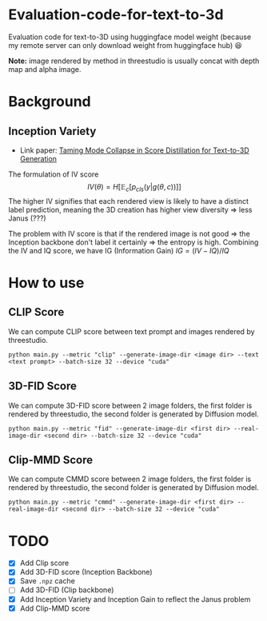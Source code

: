 # Evaluation-code-for-text-to-3d
Evaluation code for text-to-3D using huggingface model weight (because my remote server can only download weight from huggingface hub) :laughing:

**Note:** image rendered by method in threestudio is usually concat with depth map and alpha image. 
# Background
## Inception Variety
- Link paper: [Taming Mode Collapse in Score Distillation for Text-to-3D Generation](https://arxiv.org/abs/2401.00909)

The formulation of IV score 
$$
IV(\theta) = H[\mathbb{E}_c[p_{cls}(y|g(\theta, c))]]
$$
The higher IV signifies that each rendered view is likely to have a distinct label prediction, meaning the 3D creation has higher view diversity => less Janus (???)

The problem with IV score is that if the rendered image is not good => the Inception backbone don't label it certainly => the entropy is high. Combining the IV and IQ score, we have IG (Information Gain) $IG=(IV - IQ)/IQ$ 
# How to use
## CLIP Score
We can compute CLIP score between text prompt and images rendered by threestudio. 
```terminal
python main.py --metric "clip" --generate-image-dir <image dir> --text <text prompt> --batch-size 32 --device "cuda"
```
## 3D-FID Score
We can compute 3D-FID score between 2 image folders, the first folder is rendered by threestudio, the second folder is generated by Diffusion model.

```terminal
python main.py --metric "fid" --generate-image-dir <first dir> --real-image-dir <second dir> --batch-size 32 --device "cuda"
```

## Clip-MMD Score
We can compute CMMD score between 2 image folders, the first folder is rendered by threestudio, the second folder is generated by Diffusion model.
```terminal
python main.py --metric "cmmd" --generate-image-dir <first dir> --real-image-dir <second dir> --batch-size 32 --device "cuda"
```

# TODO
- [x] Add Clip score
- [x] Add 3D-FID score (Inception Backbone)
- [x] Save `.npz` cache 
- [ ] Add 3D-FID (Clip backbone)
- [x] Add Inception Variety and Inception Gain to reflect the Janus problem
- [x] Add Clip-MMD score